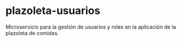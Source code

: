 # plazoleta-usuarios
Microservicio para la gestión de usuarios y roles en la aplicación de la plazoleta de comidas.
